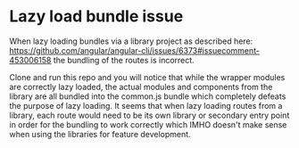 # Lazy load bundle issue
When lazy loading bundles via a library project as described here: https://github.com/angular/angular-cli/issues/6373#issuecomment-453006158 the bundling of the routes is incorrect.

Clone and run this repo and you will notice that while the wrapper modules are correctly lazy loaded, the actual modules and components from the library are all bundled into the common.js bundle which completely defeats the purpose of lazy loading. It seems that when lazy loading routes from a library, each route would need to be its own library or secondary entry point in order for the bundling to work correctly which IMHO doesn't make sense when using the libraries for feature development.